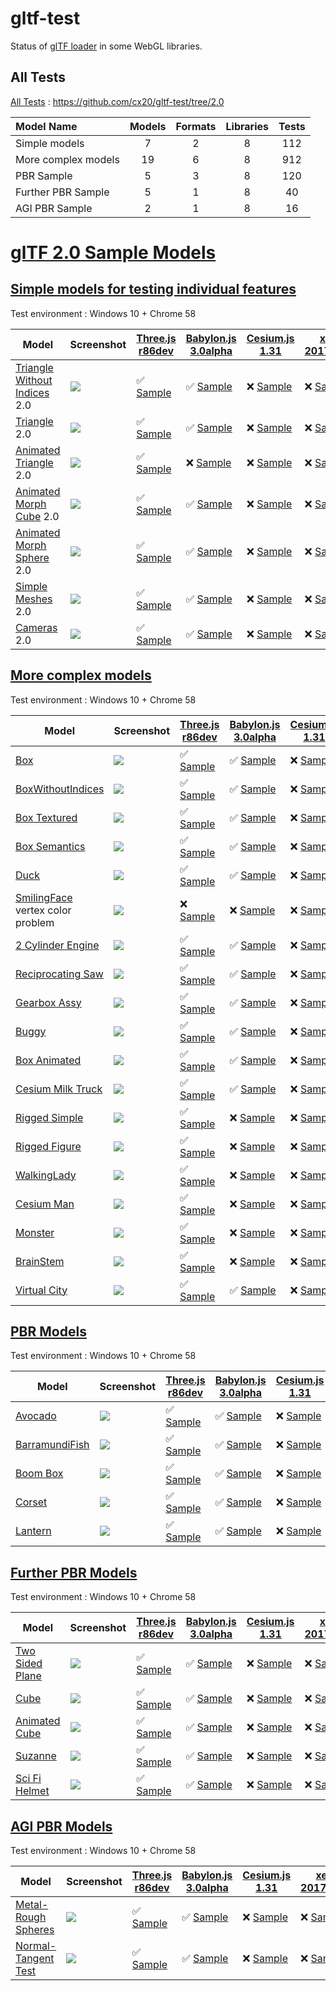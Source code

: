 # gltf-test

Status of [glTF loader](https://github.com/KhronosGroup/glTF#webgl-engines) in some WebGL libraries.

## All Tests

[All Tests]( https://cdn.rawgit.com/cx20/gltf-test/4a4400f2babf4e481de25a8bb2a09020d939db4a/index.html ) : https://github.com/cx20/gltf-test/tree/2.0

|Model Name           |Models  |Formats  |Libraries|Tests|
|:--------------------|:------:|:-------:|:-------:|:---:|
|Simple models        |   7    |   2     |    8    | 112 |
|More complex models  |  19    |   6     |    8    | 912 |
|PBR Sample           |   5    |   3     |    8    | 120 |
|Further PBR Sample   |   5    |   1     |    8    |  40 |
|AGI PBR Sample       |   2    |   1     |    8    |  16 |


# [glTF 2.0 Sample Models](https://github.com/KhronosGroup/glTF-Sample-Models/blob/master/2.0/README.md#gltf-20-sample-models)

## [Simple models for testing individual features](https://github.com/KhronosGroup/glTF-Sample-Models/blob/master/2.0/README.md#simple-models-for-testing-individual-features)

Test environment : Windows 10 + Chrome 58

|Model                                                                 |Screenshot                                                          |[Three.js r86dev](https://github.com/mrdoob/three.js/tree/dev/examples/js/loaders/GLTF2Loader.js)                                                                                                             |[Babylon.js 3.0alpha](https://github.com/BabylonJS/Babylon.js/tree/master/loaders/src/glTF)                                                                                                                           |[Cesium.js 1.31](https://github.com/AnalyticalGraphicsInc/cesium/)                                                                                                                                      |[xeogl 2017.04.24](https://github.com/xeolabs/xeogl/tree/master/src/models/gltf)                                                                                                             |[GLBoost r2dev](https://github.com/emadurandal/GLBoost/blob/master/src/js/middle_level/loader/GLTFLoader.js)                                                                                                  |[Grimoire.js 2017.05.21](https://github.com/GrimoireGL/grimoirejs-gltf)                                                                                                                                          |
|----------------------------------------------------------------------|--------------------------------------------------------------------|--------------------------------------------------------------------------------------------------------------------------------------------------------------------------------------------------------------|----------------------------------------------------------------------------------------------------------------------------------------------------------------------------------------------------------------------|--------------------------------------------------------------------------------------------------------------------------------------------------------------------------------------------------------|---------------------------------------------------------------------------------------------------------------------------------------------------------------------------------------------|--------------------------------------------------------------------------------------------------------------------------------------------------------------------------------------------------------------|-----------------------------------------------------------------------------------------------------------------------------------------------------------------------------------------------------------------|
|[Triangle Without Indices](tutorialModels/TriangleWithoutIndices) 2.0 |![](tutorialModels/TriangleWithoutIndices/screenshot/screenshot.png)|:white_check_mark: [Sample](https://cdn.rawgit.com/cx20/gltf-test/4a4400f2babf4e481de25a8bb2a09020d939db4a/examples/threejs/index.html?category=tutorialModels&model=TriangleWithoutIndices&scale=1&type=glTF)|:white_check_mark: [Sample](https://cdn.rawgit.com/cx20/gltf-test/4a4400f2babf4e481de25a8bb2a09020d939db4a/examples/babylonjs/index.html?category=tutorialModels&model=TriangleWithoutIndices&scale=1&type=glTF)      |:x: [Sample](https://cdn.rawgit.com/cx20/gltf-test/4a4400f2babf4e481de25a8bb2a09020d939db4a/examples/cesium/index.html?category=tutorialModels&model=TriangleWithoutIndices&scale=1&type=glTF)          |:x: [Sample](https://cdn.rawgit.com/cx20/gltf-test/4a4400f2babf4e481de25a8bb2a09020d939db4a/examples/xeogl/index.html?category=tutorialModels&model=TriangleWithoutIndices&scale=1&type=glTF)|:x: [Sample](https://cdn.rawgit.com/cx20/gltf-test/4a4400f2babf4e481de25a8bb2a09020d939db4a/examples/glboost/index.html?category=tutorialModels&model=TriangleWithoutIndices&scale=1&type=glTF)               |:white_check_mark: [Sample](https://cdn.rawgit.com/cx20/gltf-test/4a4400f2babf4e481de25a8bb2a09020d939db4a/examples/grimoiregl/index.html?category=tutorialModels&model=TriangleWithoutIndices&scale=1&type=glTF)|
|[Triangle](tutorialModels/Triangle) 2.0                               |![](tutorialModels/Triangle/screenshot/screenshot.png)              |:white_check_mark: [Sample](https://cdn.rawgit.com/cx20/gltf-test/4a4400f2babf4e481de25a8bb2a09020d939db4a/examples/threejs/index.html?category=tutorialModels&model=Triangle&scale=1&type=glTF)              |:white_check_mark: [Sample](https://cdn.rawgit.com/cx20/gltf-test/4a4400f2babf4e481de25a8bb2a09020d939db4a/examples/babylonjs/index.html?category=tutorialModels&model=Triangle&scale=1&type=glTF)                    |:x: [Sample](https://cdn.rawgit.com/cx20/gltf-test/4a4400f2babf4e481de25a8bb2a09020d939db4a/examples/cesium/index.html?category=tutorialModels&model=Triangle&scale=1&type=glTF)                        |:x: [Sample](https://cdn.rawgit.com/cx20/gltf-test/4a4400f2babf4e481de25a8bb2a09020d939db4a/examples/xeogl/index.html?category=tutorialModels&model=Triangle&scale=1&type=glTF)              |:x: [Sample](https://cdn.rawgit.com/cx20/gltf-test/4a4400f2babf4e481de25a8bb2a09020d939db4a/examples/glboost/index.html?category=tutorialModels&model=Triangle&scale=1&type=glTF)                             |:white_check_mark: [Sample](https://cdn.rawgit.com/cx20/gltf-test/4a4400f2babf4e481de25a8bb2a09020d939db4a/examples/grimoiregl/index.html?category=tutorialModels&model=Triangle&scale=1&type=glTF)              |
|[Animated Triangle](tutorialModels/AnimatedTriangle) 2.0              |![](tutorialModels/AnimatedTriangle/screenshot/screenshot.gif)      |:white_check_mark: [Sample](https://cdn.rawgit.com/cx20/gltf-test/4a4400f2babf4e481de25a8bb2a09020d939db4a/examples/threejs/index.html?category=tutorialModels&model=AnimatedTriangle&scale=1&type=glTF)      |:x: [Sample](https://cdn.rawgit.com/cx20/gltf-test/4a4400f2babf4e481de25a8bb2a09020d939db4a/examples/babylonjs/index.html?category=tutorialModels&model=AnimatedTriangle&scale=1&type=glTF)                           |:x: [Sample](https://cdn.rawgit.com/cx20/gltf-test/4a4400f2babf4e481de25a8bb2a09020d939db4a/examples/cesium/index.html?category=tutorialModels&model=AnimatedTriangle&scale=1&type=glTF)                |:x: [Sample](https://cdn.rawgit.com/cx20/gltf-test/4a4400f2babf4e481de25a8bb2a09020d939db4a/examples/xeogl/index.html?category=tutorialModels&model=AnimatedTriangle&scale=1&type=glTF)      |:x: [Sample](https://cdn.rawgit.com/cx20/gltf-test/4a4400f2babf4e481de25a8bb2a09020d939db4a/examples/glboost/index.html?category=tutorialModels&model=AnimatedTriangle&scale=1&type=glTF)                     |:x: [Sample](https://cdn.rawgit.com/cx20/gltf-test/4a4400f2babf4e481de25a8bb2a09020d939db4a/examples/grimoiregl/index.html?category=tutorialModels&model=AnimatedTriangle&scale=1&type=glTF)                     |
|[Animated Morph Cube](tutorialModels/AnimatedMorphCube) 2.0           |![](tutorialModels/AnimatedMorphCube/screenshot/screenshot.gif)     |:white_check_mark: [Sample](https://cdn.rawgit.com/cx20/gltf-test/4a4400f2babf4e481de25a8bb2a09020d939db4a/examples/threejs/index.html?category=tutorialModels&model=AnimatedMorphCube&scale=1&type=glTF)     |:white_check_mark: [Sample](https://cdn.rawgit.com/cx20/gltf-test/4a4400f2babf4e481de25a8bb2a09020d939db4a/examples/babylonjs/index.html?category=tutorialModels&model=AnimatedMorphCube&scale=1&type=glTF)           |:x: [Sample](https://cdn.rawgit.com/cx20/gltf-test/4a4400f2babf4e481de25a8bb2a09020d939db4a/examples/cesium/index.html?category=tutorialModels&model=AnimatedMorphCube&scale=1&type=glTF)               |:x: [Sample](https://cdn.rawgit.com/cx20/gltf-test/4a4400f2babf4e481de25a8bb2a09020d939db4a/examples/xeogl/index.html?category=tutorialModels&model=AnimatedMorphCube&scale=1&type=glTF)     |:x: [Sample](https://cdn.rawgit.com/cx20/gltf-test/4a4400f2babf4e481de25a8bb2a09020d939db4a/examples/glboost/index.html?category=tutorialModels&model=AnimatedMorphCube&scale=1&type=glTF)                    |:x: [Sample](https://cdn.rawgit.com/cx20/gltf-test/4a4400f2babf4e481de25a8bb2a09020d939db4a/examples/grimoiregl/index.html?category=tutorialModels&model=AnimatedMorphCube&scale=1&type=glTF)                    |
|[Animated Morph Sphere](tutorialModels/AnimatedMorphSphere) 2.0       |![](tutorialModels/AnimatedMorphSphere/screenshot/screenshot.gif)   |:white_check_mark: [Sample](https://cdn.rawgit.com/cx20/gltf-test/4a4400f2babf4e481de25a8bb2a09020d939db4a/examples/threejs/index.html?category=tutorialModels&model=AnimatedMorphSphere&scale=1&type=glTF)   |:white_check_mark: [Sample](https://cdn.rawgit.com/cx20/gltf-test/4a4400f2babf4e481de25a8bb2a09020d939db4a/examples/babylonjs/index.html?category=tutorialModels&model=AnimatedMorphSphere&scale=1&type=glTF)         |:x: [Sample](https://cdn.rawgit.com/cx20/gltf-test/4a4400f2babf4e481de25a8bb2a09020d939db4a/examples/cesium/index.html?category=tutorialModels&model=AnimatedMorphSphere&scale=1&type=glTF)             |:x: [Sample](https://cdn.rawgit.com/cx20/gltf-test/4a4400f2babf4e481de25a8bb2a09020d939db4a/examples/xeogl/index.html?category=tutorialModels&model=AnimatedMorphSphere&scale=1&type=glTF)   |:x: [Sample](https://cdn.rawgit.com/cx20/gltf-test/4a4400f2babf4e481de25a8bb2a09020d939db4a/examples/glboost/index.html?category=tutorialModels&model=AnimatedMorphSphere&scale=1&type=glTF)                  |:x: [Sample](https://cdn.rawgit.com/cx20/gltf-test/4a4400f2babf4e481de25a8bb2a09020d939db4a/examples/grimoiregl/index.html?category=tutorialModels&model=AnimatedMorphSphere&scale=1&type=glTF)                  |
|[Simple Meshes](tutorialModels/SimpleMeshes) 2.0                      |![](tutorialModels/SimpleMeshes/screenshot/screenshot.png)          |:white_check_mark: [Sample](https://cdn.rawgit.com/cx20/gltf-test/4a4400f2babf4e481de25a8bb2a09020d939db4a/examples/threejs/index.html?category=tutorialModels&model=SimpleMeshes&scale=1&type=glTF)          |:white_check_mark: [Sample](https://cdn.rawgit.com/cx20/gltf-test/4a4400f2babf4e481de25a8bb2a09020d939db4a/examples/babylonjs/index.html?category=tutorialModels&model=SimpleMeshes&scale=1&type=glTF)                |:x: [Sample](https://cdn.rawgit.com/cx20/gltf-test/4a4400f2babf4e481de25a8bb2a09020d939db4a/examples/cesium/index.html?category=tutorialModels&model=SimpleMeshes&scale=1&type=glTF)                    |:x: [Sample](https://cdn.rawgit.com/cx20/gltf-test/4a4400f2babf4e481de25a8bb2a09020d939db4a/examples/xeogl/index.html?category=tutorialModels&model=SimpleMeshes&scale=1&type=glTF)          |:x: [Sample](https://cdn.rawgit.com/cx20/gltf-test/4a4400f2babf4e481de25a8bb2a09020d939db4a/examples/glboost/index.html?category=tutorialModels&model=SimpleMeshes&scale=1&type=glTF)                         |:white_check_mark: [Sample](https://cdn.rawgit.com/cx20/gltf-test/4a4400f2babf4e481de25a8bb2a09020d939db4a/examples/grimoiregl/index.html?category=tutorialModels&model=SimpleMeshes&scale=1&type=glTF)          |
|[Cameras](tutorialModels/Cameras) 2.0                                 |![](tutorialModels/Cameras/screenshot/screenshot.png)               |:white_check_mark: [Sample](https://cdn.rawgit.com/cx20/gltf-test/4a4400f2babf4e481de25a8bb2a09020d939db4a/examples/threejs/index.html?category=tutorialModels&model=Cameras&scale=1&type=glTF)               |:white_check_mark: [Sample](https://cdn.rawgit.com/cx20/gltf-test/4a4400f2babf4e481de25a8bb2a09020d939db4a/examples/babylonjs/index.html?category=tutorialModels&model=Cameras&scale=1&type=glTF)                     |:x: [Sample](https://cdn.rawgit.com/cx20/gltf-test/4a4400f2babf4e481de25a8bb2a09020d939db4a/examples/cesium/index.html?category=tutorialModels&model=Cameras&scale=1&type=glTF)                         |:x: [Sample](https://cdn.rawgit.com/cx20/gltf-test/4a4400f2babf4e481de25a8bb2a09020d939db4a/examples/xeogl/index.html?category=tutorialModels&model=Cameras&scale=1&type=glTF)               |:x: [Sample](https://cdn.rawgit.com/cx20/gltf-test/4a4400f2babf4e481de25a8bb2a09020d939db4a/examples/glboost/index.html?category=tutorialModels&model=Cameras&scale=1&type=glTF)                              |:x: [Sample](https://cdn.rawgit.com/cx20/gltf-test/4a4400f2babf4e481de25a8bb2a09020d939db4a/examples/grimoiregl/index.html?category=tutorialModels&model=Cameras&scale=1&type=glTF)                              |

<!--
Since some glTF 2.0 specifications have not been finalized yet, they are excluded from the test.
- SimpleMaterial
- AdvancedMaterial
- SimpleOpacity
- SimpleTexture
- SimpleSkin

|Model                                                                 |Screenshot                                                          |[Three.js r86dev](https://github.com/mrdoob/three.js/tree/dev/examples/js/loaders/GLTF2Loader.js)                                                                                                             |[Babylon.js 3.0alpha](https://github.com/BabylonJS/Babylon.js/tree/master/loaders/src/glTF)                                                                                                                           |[Cesium.js 1.31](https://github.com/AnalyticalGraphicsInc/cesium/)                                                                                                                                      |[xeogl 2017.04.24](https://github.com/xeolabs/xeogl/tree/master/src/models/gltf)                                                                                                             |[GLBoost r2dev](https://github.com/emadurandal/GLBoost/blob/master/src/js/middle_level/loader/GLTFLoader.js)                                                                                                  |[Grimoire.js 2017.05.21](https://github.com/GrimoireGL/grimoirejs-gltf)                                                                                                                           |
|----------------------------------------------------------------------|--------------------------------------------------------------------|--------------------------------------------------------------------------------------------------------------------------------------------------------------------------------------------------------------|----------------------------------------------------------------------------------------------------------------------------------------------------------------------------------------------------------------------|--------------------------------------------------------------------------------------------------------------------------------------------------------------------------------------------------------|---------------------------------------------------------------------------------------------------------------------------------------------------------------------------------------------|--------------------------------------------------------------------------------------------------------------------------------------------------------------------------------------------------------------|--------------------------------------------------------------------------------------------------------------------------------------------------------------------------------------------------|
|[Triangle Without Indices](tutorialModels/TriangleWithoutIndices) 2.0 |![](tutorialModels/TriangleWithoutIndices/screenshot/screenshot.png)|:white_check_mark: [Sample](https://cdn.rawgit.com/cx20/gltf-test/4a4400f2babf4e481de25a8bb2a09020d939db4a/examples/threejs/index.html?category=tutorialModels&model=TriangleWithoutIndices&scale=1&type=glTF)|:white_check_mark: [Sample](https://cdn.rawgit.com/cx20/gltf-test/4a4400f2babf4e481de25a8bb2a09020d939db4a/examples/babylonjs/index.html?category=tutorialModels&model=TriangleWithoutIndices&scale=1&type=glTF)      |:x: [Sample](https://cdn.rawgit.com/cx20/gltf-test/4a4400f2babf4e481de25a8bb2a09020d939db4a/examples/cesium/index.html?category=tutorialModels&model=TriangleWithoutIndices&scale=1&type=glTF)          |:x: [Sample](https://cdn.rawgit.com/cx20/gltf-test/4a4400f2babf4e481de25a8bb2a09020d939db4a/examples/xeogl/index.html?category=tutorialModels&model=TriangleWithoutIndices&scale=1&type=glTF)|:x: [Sample](https://cdn.rawgit.com/cx20/gltf-test/4a4400f2babf4e481de25a8bb2a09020d939db4a/examples/glboost/index.html?category=tutorialModels&model=TriangleWithoutIndices&scale=1&type=glTF)               |:x: [Sample](https://cdn.rawgit.com/cx20/gltf-test/4a4400f2babf4e481de25a8bb2a09020d939db4a/examples/grimoiregl/index.html?category=tutorialModels&model=TriangleWithoutIndices&scale=1&type=glTF)|
|[Triangle](tutorialModels/Triangle) 2.0                               |![](tutorialModels/Triangle/screenshot/screenshot.png)              |:white_check_mark: [Sample](https://cdn.rawgit.com/cx20/gltf-test/4a4400f2babf4e481de25a8bb2a09020d939db4a/examples/threejs/index.html?category=tutorialModels&model=Triangle&scale=1&type=glTF)              |:white_check_mark: [Sample](https://cdn.rawgit.com/cx20/gltf-test/4a4400f2babf4e481de25a8bb2a09020d939db4a/examples/babylonjs/index.html?category=tutorialModels&model=Triangle&scale=1&type=glTF)                    |:x: [Sample](https://cdn.rawgit.com/cx20/gltf-test/4a4400f2babf4e481de25a8bb2a09020d939db4a/examples/cesium/index.html?category=tutorialModels&model=Triangle&scale=1&type=glTF)                        |:x: [Sample](https://cdn.rawgit.com/cx20/gltf-test/4a4400f2babf4e481de25a8bb2a09020d939db4a/examples/xeogl/index.html?category=tutorialModels&model=Triangle&scale=1&type=glTF)              |:x: [Sample](https://cdn.rawgit.com/cx20/gltf-test/4a4400f2babf4e481de25a8bb2a09020d939db4a/examples/glboost/index.html?category=tutorialModels&model=Triangle&scale=1&type=glTF)                             |:x: [Sample](https://cdn.rawgit.com/cx20/gltf-test/4a4400f2babf4e481de25a8bb2a09020d939db4a/examples/grimoiregl/index.html?category=tutorialModels&model=Triangle&scale=1&type=glTF)              |
|[Animated Triangle](tutorialModels/AnimatedTriangle) 2.0              |![](tutorialModels/AnimatedTriangle/screenshot/screenshot.gif)      |:white_check_mark: [Sample](https://cdn.rawgit.com/cx20/gltf-test/4a4400f2babf4e481de25a8bb2a09020d939db4a/examples/threejs/index.html?category=tutorialModels&model=AnimatedTriangle&scale=1&type=glTF)      |:x: [Sample](https://cdn.rawgit.com/cx20/gltf-test/4a4400f2babf4e481de25a8bb2a09020d939db4a/examples/babylonjs/index.html?category=tutorialModels&model=AnimatedTriangle&scale=1&type=glTF)                           |:x: [Sample](https://cdn.rawgit.com/cx20/gltf-test/4a4400f2babf4e481de25a8bb2a09020d939db4a/examples/cesium/index.html?category=tutorialModels&model=AnimatedTriangle&scale=1&type=glTF)                |:x: [Sample](https://cdn.rawgit.com/cx20/gltf-test/4a4400f2babf4e481de25a8bb2a09020d939db4a/examples/xeogl/index.html?category=tutorialModels&model=AnimatedTriangle&scale=1&type=glTF)      |:x: [Sample](https://cdn.rawgit.com/cx20/gltf-test/4a4400f2babf4e481de25a8bb2a09020d939db4a/examples/glboost/index.html?category=tutorialModels&model=AnimatedTriangle&scale=1&type=glTF)                     |:x: [Sample](https://cdn.rawgit.com/cx20/gltf-test/4a4400f2babf4e481de25a8bb2a09020d939db4a/examples/grimoiregl/index.html?category=tutorialModels&model=AnimatedTriangle&scale=1&type=glTF)      |
|[Animated Morph Cube](tutorialModels/AnimatedMorphCube) 2.0           |![](tutorialModels/AnimatedMorphCube/screenshot/screenshot.gif)     |:white_check_mark: [Sample](https://cdn.rawgit.com/cx20/gltf-test/4a4400f2babf4e481de25a8bb2a09020d939db4a/examples/threejs/index.html?category=tutorialModels&model=AnimatedMorphCube&scale=1&type=glTF)     |:white_check_mark: [Sample](https://cdn.rawgit.com/cx20/gltf-test/4a4400f2babf4e481de25a8bb2a09020d939db4a/examples/babylonjs/index.html?category=tutorialModels&model=AnimatedMorphCube&scale=1&type=glTF)           |:x: [Sample](https://cdn.rawgit.com/cx20/gltf-test/4a4400f2babf4e481de25a8bb2a09020d939db4a/examples/cesium/index.html?category=tutorialModels&model=AnimatedMorphCube&scale=1&type=glTF)               |:x: [Sample](https://cdn.rawgit.com/cx20/gltf-test/4a4400f2babf4e481de25a8bb2a09020d939db4a/examples/xeogl/index.html?category=tutorialModels&model=AnimatedMorphCube&scale=1&type=glTF)     |:x: [Sample](https://cdn.rawgit.com/cx20/gltf-test/4a4400f2babf4e481de25a8bb2a09020d939db4a/examples/glboost/index.html?category=tutorialModels&model=AnimatedMorphCube&scale=1&type=glTF)                    |:x: [Sample](https://cdn.rawgit.com/cx20/gltf-test/4a4400f2babf4e481de25a8bb2a09020d939db4a/examples/grimoiregl/index.html?category=tutorialModels&model=AnimatedMorphCube&scale=1&type=glTF)     |
|[Animated Morph Sphere](tutorialModels/AnimatedMorphSphere) 2.0       |![](tutorialModels/AnimatedMorphSphere/screenshot/screenshot.gif)   |:white_check_mark: [Sample](https://cdn.rawgit.com/cx20/gltf-test/4a4400f2babf4e481de25a8bb2a09020d939db4a/examples/threejs/index.html?category=tutorialModels&model=AnimatedMorphSphere&scale=1&type=glTF)   |:white_check_mark: [Sample](https://cdn.rawgit.com/cx20/gltf-test/4a4400f2babf4e481de25a8bb2a09020d939db4a/examples/babylonjs/index.html?category=tutorialModels&model=AnimatedMorphSphere&scale=1&type=glTF)         |:x: [Sample](https://cdn.rawgit.com/cx20/gltf-test/4a4400f2babf4e481de25a8bb2a09020d939db4a/examples/cesium/index.html?category=tutorialModels&model=AnimatedMorphSphere&scale=1&type=glTF)             |:x: [Sample](https://cdn.rawgit.com/cx20/gltf-test/4a4400f2babf4e481de25a8bb2a09020d939db4a/examples/xeogl/index.html?category=tutorialModels&model=AnimatedMorphSphere&scale=1&type=glTF)   |:x: [Sample](https://cdn.rawgit.com/cx20/gltf-test/4a4400f2babf4e481de25a8bb2a09020d939db4a/examples/glboost/index.html?category=tutorialModels&model=AnimatedMorphSphere&scale=1&type=glTF)                  |:x: [Sample](https://cdn.rawgit.com/cx20/gltf-test/4a4400f2babf4e481de25a8bb2a09020d939db4a/examples/grimoiregl/index.html?category=tutorialModels&model=AnimatedMorphSphere&scale=1&type=glTF)   |
|[Simple Material](tutorialModels/SimpleMaterial) 2.0                  |![](tutorialModels/SimpleMaterial/screenshot/screenshot.png)        |:x: [Sample](https://cdn.rawgit.com/cx20/gltf-test/4a4400f2babf4e481de25a8bb2a09020d939db4a/examples/threejs/index.html?category=tutorialModels&model=SimpleMaterial&scale=1&type=glTF)                       |:x: [Sample](https://cdn.rawgit.com/cx20/gltf-test/4a4400f2babf4e481de25a8bb2a09020d939db4a/examples/babylonjs/index.html?category=tutorialModels&model=SimpleMaterial&scale=1&type=glTF)                             |:x: [Sample](https://cdn.rawgit.com/cx20/gltf-test/4a4400f2babf4e481de25a8bb2a09020d939db4a/examples/cesium/index.html?category=tutorialModels&model=SimpleMaterial&scale=1&type=glTF)                  |:x: [Sample](https://cdn.rawgit.com/cx20/gltf-test/4a4400f2babf4e481de25a8bb2a09020d939db4a/examples/xeogl/index.html?category=tutorialModels&model=SimpleMaterial&scale=1&type=glTF)        |:x: [Sample](https://cdn.rawgit.com/cx20/gltf-test/4a4400f2babf4e481de25a8bb2a09020d939db4a/examples/glboost/index.html?category=tutorialModels&model=SimpleMaterial&scale=1&type=glTF)                       |:x: [Sample](https://cdn.rawgit.com/cx20/gltf-test/4a4400f2babf4e481de25a8bb2a09020d939db4a/examples/grimoiregl/index.html?category=tutorialModels&model=SimpleMaterial&scale=1&type=glTF)        |
|[Simple Meshes](tutorialModels/SimpleMeshes) 2.0                      |![](tutorialModels/SimpleMeshes/screenshot/screenshot.png)          |:white_check_mark: [Sample](https://cdn.rawgit.com/cx20/gltf-test/4a4400f2babf4e481de25a8bb2a09020d939db4a/examples/threejs/index.html?category=tutorialModels&model=SimpleMeshes&scale=1&type=glTF)          |:white_check_mark: [Sample](https://cdn.rawgit.com/cx20/gltf-test/4a4400f2babf4e481de25a8bb2a09020d939db4a/examples/babylonjs/index.html?category=tutorialModels&model=SimpleMeshes&scale=1&type=glTF)                |:x: [Sample](https://cdn.rawgit.com/cx20/gltf-test/4a4400f2babf4e481de25a8bb2a09020d939db4a/examples/cesium/index.html?category=tutorialModels&model=SimpleMeshes&scale=1&type=glTF)                    |:x: [Sample](https://cdn.rawgit.com/cx20/gltf-test/4a4400f2babf4e481de25a8bb2a09020d939db4a/examples/xeogl/index.html?category=tutorialModels&model=SimpleMeshes&scale=1&type=glTF)          |:x: [Sample](https://cdn.rawgit.com/cx20/gltf-test/4a4400f2babf4e481de25a8bb2a09020d939db4a/examples/glboost/index.html?category=tutorialModels&model=SimpleMeshes&scale=1&type=glTF)                         |:x: [Sample](https://cdn.rawgit.com/cx20/gltf-test/4a4400f2babf4e481de25a8bb2a09020d939db4a/examples/grimoiregl/index.html?category=tutorialModels&model=SimpleMeshes&scale=1&type=glTF)          |
|[Advanced Material](tutorialModels/AdvancedMaterial) 1.1              |![](tutorialModels/AdvancedMaterial/screenshot/screenshot.png)      |:white_check_mark: [Sample](https://cdn.rawgit.com/cx20/gltf-test/4a4400f2babf4e481de25a8bb2a09020d939db4a/examples/threejs/index.html?category=tutorialModels&model=AdvancedMaterial&scale=1&type=glTF)      |:white_check_mark: [Sample](https://cdn.rawgit.com/cx20/gltf-test/4a4400f2babf4e481de25a8bb2a09020d939db4a/examples/babylonjs/index.html?category=tutorialModels&model=AdvancedMaterial&scale=1&type=glTF)            |:x: [Sample](https://cdn.rawgit.com/cx20/gltf-test/4a4400f2babf4e481de25a8bb2a09020d939db4a/examples/cesium/index.html?category=tutorialModels&model=AdvancedMaterial&scale=1&type=glTF)                |:x: [Sample](https://cdn.rawgit.com/cx20/gltf-test/4a4400f2babf4e481de25a8bb2a09020d939db4a/examples/xeogl/index.html?category=tutorialModels&model=AdvancedMaterial&scale=1&type=glTF)      |:white_check_mark: [Sample](https://cdn.rawgit.com/cx20/gltf-test/4a4400f2babf4e481de25a8bb2a09020d939db4a/examples/glboost/index.html?category=tutorialModels&model=AdvancedMaterial&scale=1&type=glTF)      |:x: [Sample](https://cdn.rawgit.com/cx20/gltf-test/4a4400f2babf4e481de25a8bb2a09020d939db4a/examples/grimoiregl/index.html?category=tutorialModels&model=AdvancedMaterial&scale=1&type=glTF)      |
|[Simple Opacity](tutorialModels/SimpleOpacity) 1.1                    |![](tutorialModels/SimpleOpacity/screenshot/screenshot.png)         |:white_check_mark: [Sample](https://cdn.rawgit.com/cx20/gltf-test/4a4400f2babf4e481de25a8bb2a09020d939db4a/examples/threejs/index.html?category=tutorialModels&model=SimpleOpacity&scale=1&type=glTF)         |:white_check_mark: [Sample](https://cdn.rawgit.com/cx20/gltf-test/4a4400f2babf4e481de25a8bb2a09020d939db4a/examples/babylonjs/index.html?category=tutorialModels&model=SimpleOpacity&scale=1&type=glTF)               |:x: [Sample](https://cdn.rawgit.com/cx20/gltf-test/4a4400f2babf4e481de25a8bb2a09020d939db4a/examples/cesium/index.html?category=tutorialModels&model=SimpleOpacity&scale=1&type=glTF)                   |:x: [Sample](https://cdn.rawgit.com/cx20/gltf-test/4a4400f2babf4e481de25a8bb2a09020d939db4a/examples/xeogl/index.html?category=tutorialModels&model=SimpleOpacity&scale=1&type=glTF)         |:white_check_mark: [Sample](https://cdn.rawgit.com/cx20/gltf-test/4a4400f2babf4e481de25a8bb2a09020d939db4a/examples/glboost/index.html?category=tutorialModels&model=SimpleOpacity&scale=1&type=glTF)         |:x: [Sample](https://cdn.rawgit.com/cx20/gltf-test/4a4400f2babf4e481de25a8bb2a09020d939db4a/examples/grimoiregl/index.html?category=tutorialModels&model=SimpleOpacity&scale=1&type=glTF)         |
|[Simple Texture](tutorialModels/SimpleTexture) 2.0.0                  |![](tutorialModels/SimpleTexture/screenshot/screenshot.png)         |:x: [Sample](https://cdn.rawgit.com/cx20/gltf-test/4a4400f2babf4e481de25a8bb2a09020d939db4a/examples/threejs/index.html?category=tutorialModels&model=SimpleTexture&scale=1&type=glTF)                        |:x: [Sample](https://cdn.rawgit.com/cx20/gltf-test/4a4400f2babf4e481de25a8bb2a09020d939db4a/examples/babylonjs/index.html?category=tutorialModels&model=SimpleTexture&scale=1&type=glTF)                              |:x: [Sample](https://cdn.rawgit.com/cx20/gltf-test/4a4400f2babf4e481de25a8bb2a09020d939db4a/examples/cesium/index.html?category=tutorialModels&model=SimpleTexture&scale=1&type=glTF)                   |:x: [Sample](https://cdn.rawgit.com/cx20/gltf-test/4a4400f2babf4e481de25a8bb2a09020d939db4a/examples/xeogl/index.html?category=tutorialModels&model=SimpleTexture&scale=1&type=glTF)         |:x: [Sample](https://cdn.rawgit.com/cx20/gltf-test/4a4400f2babf4e481de25a8bb2a09020d939db4a/examples/glboost/index.html?category=tutorialModels&model=SimpleTexture&scale=1&type=glTF)                        |:x: [Sample](https://cdn.rawgit.com/cx20/gltf-test/4a4400f2babf4e481de25a8bb2a09020d939db4a/examples/grimoiregl/index.html?category=tutorialModels&model=SimpleTexture&scale=1&type=glTF)         |
|[Cameras](tutorialModels/Cameras) 2.0                                 |![](tutorialModels/Cameras/screenshot/screenshot.png)               |:white_check_mark: [Sample](https://cdn.rawgit.com/cx20/gltf-test/4a4400f2babf4e481de25a8bb2a09020d939db4a/examples/threejs/index.html?category=tutorialModels&model=Cameras&scale=1&type=glTF)               |:white_check_mark: [Sample](https://cdn.rawgit.com/cx20/gltf-test/4a4400f2babf4e481de25a8bb2a09020d939db4a/examples/babylonjs/index.html?category=tutorialModels&model=Cameras&scale=1&type=glTF)                     |:x: [Sample](https://cdn.rawgit.com/cx20/gltf-test/4a4400f2babf4e481de25a8bb2a09020d939db4a/examples/cesium/index.html?category=tutorialModels&model=Cameras&scale=1&type=glTF)                         |:x: [Sample](https://cdn.rawgit.com/cx20/gltf-test/4a4400f2babf4e481de25a8bb2a09020d939db4a/examples/xeogl/index.html?category=tutorialModels&model=Cameras&scale=1&type=glTF)               |:x: [Sample](https://cdn.rawgit.com/cx20/gltf-test/4a4400f2babf4e481de25a8bb2a09020d939db4a/examples/glboost/index.html?category=tutorialModels&model=Cameras&scale=1&type=glTF)                              |:x: [Sample](https://cdn.rawgit.com/cx20/gltf-test/4a4400f2babf4e481de25a8bb2a09020d939db4a/examples/grimoiregl/index.html?category=tutorialModels&model=Cameras&scale=1&type=glTF)               |
|[Simple Skin](tutorialModels/SimpleSkin) 1.1                          |![](tutorialModels/SimpleSkin/screenshot/screenshot.gif)            |:white_check_mark: [Sample](https://cdn.rawgit.com/cx20/gltf-test/4a4400f2babf4e481de25a8bb2a09020d939db4a/examples/threejs/index.html?category=tutorialModels&model=SimpleSkin&scale=1&type=glTF)            |:white_check_mark: [Sample](https://cdn.rawgit.com/cx20/gltf-test/4a4400f2babf4e481de25a8bb2a09020d939db4a/examples/babylonjs/index.html?category=tutorialModels&model=SimpleSkin&scale=1&type=glTF)                  |:x: [Sample](https://cdn.rawgit.com/cx20/gltf-test/4a4400f2babf4e481de25a8bb2a09020d939db4a/examples/cesium/index.html?category=tutorialModels&model=SimpleSkin&scale=1&type=glTF)                      |:x: [Sample](https://cdn.rawgit.com/cx20/gltf-test/4a4400f2babf4e481de25a8bb2a09020d939db4a/examples/xeogl/index.html?category=tutorialModels&model=SimpleSkin&scale=1&type=glTF)            |:white_check_mark: [Sample](https://cdn.rawgit.com/cx20/gltf-test/4a4400f2babf4e481de25a8bb2a09020d939db4a/examples/glboost/index.html?category=tutorialModels&model=SimpleSkin&scale=1&type=glTF)            |:x: [Sample](https://cdn.rawgit.com/cx20/gltf-test/4a4400f2babf4e481de25a8bb2a09020d939db4a/examples/grimoiregl/index.html?category=tutorialModels&model=SimpleSkin&scale=1&type=glTF)            |
-->


## [More complex models](https://github.com/KhronosGroup/glTF-Sample-Models/blob/master/2.0/README.md#more-complex-models)

Test environment : Windows 10 + Chrome 58

|Model                                               |Screenshot                                                    |[Three.js r86dev](https://github.com/mrdoob/three.js/tree/dev/examples/js/loaders/GLTF2Loader.js)                                                                           |[Babylon.js 3.0alpha](https://github.com/BabylonJS/Babylon.js/tree/master/loaders/src/glTF)                                                                                                     |[Cesium.js 1.31](https://github.com/AnalyticalGraphicsInc/cesium/)                                                                                             |[xeogl 2017.04.24](https://github.com/xeolabs/xeogl/tree/master/src/models/gltf)                                                                                             |[GLBoost r2dev](https://github.com/emadurandal/GLBoost/blob/master/src/js/middle_level/loader/GLTFLoader.js)                                                                     |[Grimoire.js 2017.05.21](https://github.com/GrimoireGL/grimoirejs-gltf)                                                                                                             |
|----------------------------------------------------|--------------------------------------------------------------|----------------------------------------------------------------------------------------------------------------------------------------------------------------------------|------------------------------------------------------------------------------------------------------------------------------------------------------------------------------------------------|---------------------------------------------------------------------------------------------------------------------------------------------------------------|-----------------------------------------------------------------------------------------------------------------------------------------------------------------------------|---------------------------------------------------------------------------------------------------------------------------------------------------------------------------------|------------------------------------------------------------------------------------------------------------------------------------------------------------------------------------|
|[Box](sampleModels/Box)                             |![](sampleModels/Box/screenshot/screenshot.png)               |:white_check_mark: [Sample](https://cdn.rawgit.com/cx20/gltf-test/4a4400f2babf4e481de25a8bb2a09020d939db4a/examples/threejs/index.html?model=Box&scale=1)                   |:white_check_mark: [Sample](https://cdn.rawgit.com/cx20/gltf-test/4a4400f2babf4e481de25a8bb2a09020d939db4a/examples/babylonjs/index.html?model=Box&scale=1)                                     |:x: [Sample](https://cdn.rawgit.com/cx20/gltf-test/4a4400f2babf4e481de25a8bb2a09020d939db4a/examples/cesium/index.html?model=Box)               |:x: [Sample](https://cdn.rawgit.com/cx20/gltf-test/4a4400f2babf4e481de25a8bb2a09020d939db4a/examples/xeogl/index.html?model=Box&scale=1)                                                    |:x: [Sample](https://cdn.rawgit.com/cx20/gltf-test/4a4400f2babf4e481de25a8bb2a09020d939db4a/examples/glboost/index.html?model=Box&scale=1)                                       |:white_check_mark: [Sample](https://cdn.rawgit.com/cx20/gltf-test/4a4400f2babf4e481de25a8bb2a09020d939db4a/examples/grimoiregl/index.html?model=Box&scale=1)                        |
|[BoxWithoutIndices](sampleModels/BoxWithoutIndices) |![](sampleModels/BoxWithoutIndices/screenshot/screenshot.png) |:white_check_mark: [Sample](https://cdn.rawgit.com/cx20/gltf-test/4a4400f2babf4e481de25a8bb2a09020d939db4a/examples/threejs/index.html?model=BoxWithoutIndices&scale=1)     |:white_check_mark: [Sample](https://cdn.rawgit.com/cx20/gltf-test/4a4400f2babf4e481de25a8bb2a09020d939db4a/examples/babylonjs/index.html?model=BoxWithoutIndices&scale=1)                       |:x: [Sample](https://cdn.rawgit.com/cx20/gltf-test/4a4400f2babf4e481de25a8bb2a09020d939db4a/examples/cesium/index.html?model=BoxWithoutIndices) |:x: [Sample](https://cdn.rawgit.com/cx20/gltf-test/4a4400f2babf4e481de25a8bb2a09020d939db4a/examples/xeogl/index.html?model=BoxWithoutIndices&scale=1)                                      |:x: [Sample](https://cdn.rawgit.com/cx20/gltf-test/4a4400f2babf4e481de25a8bb2a09020d939db4a/examples/glboost/index.html?model=BoxWithoutIndices&scale=1)                         |:white_check_mark: [Sample](https://cdn.rawgit.com/cx20/gltf-test/4a4400f2babf4e481de25a8bb2a09020d939db4a/examples/grimoiregl/index.html?model=BoxWithoutIndices&scale=1)          |
|[Box Textured](sampleModels/BoxTextured)            |![](sampleModels/BoxTextured/screenshot/screenshot.png)       |:white_check_mark: [Sample](https://cdn.rawgit.com/cx20/gltf-test/4a4400f2babf4e481de25a8bb2a09020d939db4a/examples/threejs/index.html?model=BoxTextured&scale=1)           |:white_check_mark: [Sample](https://cdn.rawgit.com/cx20/gltf-test/4a4400f2babf4e481de25a8bb2a09020d939db4a/examples/babylonjs/index.html?model=BoxTextured&scale=1)                             |:x: [Sample](https://cdn.rawgit.com/cx20/gltf-test/4a4400f2babf4e481de25a8bb2a09020d939db4a/examples/cesium/index.html?model=BoxTextured)       |:x: [Sample](https://cdn.rawgit.com/cx20/gltf-test/4a4400f2babf4e481de25a8bb2a09020d939db4a/examples/xeogl/index.html?model=BoxTextured&scale=1)                                            |:x: [Sample](https://cdn.rawgit.com/cx20/gltf-test/4a4400f2babf4e481de25a8bb2a09020d939db4a/examples/glboost/index.html?model=BoxTextured&scale=1)                               |:white_check_mark: [Sample](https://cdn.rawgit.com/cx20/gltf-test/4a4400f2babf4e481de25a8bb2a09020d939db4a/examples/grimoiregl/index.html?model=BoxTextured&scale=1)                |
|[Box Semantics](sampleModels/BoxSemantics)          |![](sampleModels/BoxSemantics/screenshot/screenshot.png)      |:white_check_mark: [Sample](https://cdn.rawgit.com/cx20/gltf-test/4a4400f2babf4e481de25a8bb2a09020d939db4a/examples/threejs/index.html?model=BoxSemantics&scale=1)          |:white_check_mark: [Sample](https://cdn.rawgit.com/cx20/gltf-test/4a4400f2babf4e481de25a8bb2a09020d939db4a/examples/babylonjs/index.html?model=BoxSemantics&scale=1)                            |:x: [Sample](https://cdn.rawgit.com/cx20/gltf-test/4a4400f2babf4e481de25a8bb2a09020d939db4a/examples/cesium/index.html?model=BoxSemantics)      |:x: [Sample](https://cdn.rawgit.com/cx20/gltf-test/4a4400f2babf4e481de25a8bb2a09020d939db4a/examples/xeogl/index.html?model=BoxSemantics&scale=1)                                           |:x: [Sample](https://cdn.rawgit.com/cx20/gltf-test/4a4400f2babf4e481de25a8bb2a09020d939db4a/examples/glboost/index.html?model=BoxSemantics&scale=1)                              |:white_check_mark: [Sample](https://cdn.rawgit.com/cx20/gltf-test/4a4400f2babf4e481de25a8bb2a09020d939db4a/examples/grimoiregl/index.html?model=BoxSemantics&scale=1)               |
|[Duck](sampleModels/Duck)                           |![](sampleModels/Duck/screenshot/screenshot.png)              |:white_check_mark: [Sample](https://cdn.rawgit.com/cx20/gltf-test/4a4400f2babf4e481de25a8bb2a09020d939db4a/examples/threejs/index.html?model=Duck&scale=1)                  |:white_check_mark: [Sample](https://cdn.rawgit.com/cx20/gltf-test/4a4400f2babf4e481de25a8bb2a09020d939db4a/examples/babylonjs/index.html?model=Duck&scale=1)                                    |:x: [Sample](https://cdn.rawgit.com/cx20/gltf-test/4a4400f2babf4e481de25a8bb2a09020d939db4a/examples/cesium/index.html?model=Duck)              |:x: [Sample](https://cdn.rawgit.com/cx20/gltf-test/4a4400f2babf4e481de25a8bb2a09020d939db4a/examples/xeogl/index.html?model=Duck&scale=1)                                                   |:x: [Sample](https://cdn.rawgit.com/cx20/gltf-test/4a4400f2babf4e481de25a8bb2a09020d939db4a/examples/glboost/index.html?model=Duck&scale=1)                                      |:white_check_mark: [Sample](https://cdn.rawgit.com/cx20/gltf-test/4a4400f2babf4e481de25a8bb2a09020d939db4a/examples/grimoiregl/index.html?model=Duck&scale=1)                       |
|[SmilingFace](sampleModels/SmilingFace) vertex color problem|![](sampleModels/SmilingFace/screenshot/screenshot.png)|:x: [Sample](https://cdn.rawgit.com/cx20/gltf-test/4a4400f2babf4e481de25a8bb2a09020d939db4a/examples/threejs/index.html?model=SmilingFace&scale=1.0)                        |:x: [Sample](https://cdn.rawgit.com/cx20/gltf-test/4a4400f2babf4e481de25a8bb2a09020d939db4a/examples/babylonjs/index.html?model=SmilingFace&scale=1.0)                                          |:x: [Sample](https://cdn.rawgit.com/cx20/gltf-test/4a4400f2babf4e481de25a8bb2a09020d939db4a/examples/cesium/index.html?model=SmilingFace)       |:x: [Sample](https://cdn.rawgit.com/cx20/gltf-test/4a4400f2babf4e481de25a8bb2a09020d939db4a/examples/xeogl/index.html?model=SmilingFace&scale=1.0)                                          |:x: [Sample](https://cdn.rawgit.com/cx20/gltf-test/4a4400f2babf4e481de25a8bb2a09020d939db4a/examples/glboost/index.html?model=SmilingFace&scale=1.0)                             |:white_check_mark: [Sample](https://cdn.rawgit.com/cx20/gltf-test/4a4400f2babf4e481de25a8bb2a09020d939db4a/examples/grimoiregl/index.html?model=SmilingFace&scale=1.0)              |
|[2 Cylinder Engine](sampleModels/2CylinderEngine)   |![](sampleModels/2CylinderEngine/screenshot/screenshot.png)   |:white_check_mark: [Sample](https://cdn.rawgit.com/cx20/gltf-test/4a4400f2babf4e481de25a8bb2a09020d939db4a/examples/threejs/index.html?model=2CylinderEngine&scale=0.005)   |:white_check_mark: [Sample](https://cdn.rawgit.com/cx20/gltf-test/4a4400f2babf4e481de25a8bb2a09020d939db4a/examples/babylonjs/index.html?model=2CylinderEngine&scale=0.005)                     |:x: [Sample](https://cdn.rawgit.com/cx20/gltf-test/4a4400f2babf4e481de25a8bb2a09020d939db4a/examples/cesium/index.html?model=2CylinderEngine)   |:x: [Sample](https://cdn.rawgit.com/cx20/gltf-test/4a4400f2babf4e481de25a8bb2a09020d939db4a/examples/xeogl/index.html?model=2CylinderEngine&scale=0.005)                                    |:x: [Sample](https://cdn.rawgit.com/cx20/gltf-test/4a4400f2babf4e481de25a8bb2a09020d939db4a/examples/glboost/index.html?model=2CylinderEngine&scale=0.005)                       |:white_check_mark: [Sample](https://cdn.rawgit.com/cx20/gltf-test/4a4400f2babf4e481de25a8bb2a09020d939db4a/examples/grimoiregl/index.html?model=2CylinderEngine&scale=0.005)        |
|[Reciprocating Saw](sampleModels/ReciprocatingSaw)  |![](sampleModels/ReciprocatingSaw/screenshot/screenshot.png)  |:white_check_mark: [Sample](https://cdn.rawgit.com/cx20/gltf-test/4a4400f2babf4e481de25a8bb2a09020d939db4a/examples/threejs/index.html?model=ReciprocatingSaw&scale=0.01)   |:white_check_mark: [Sample](https://cdn.rawgit.com/cx20/gltf-test/4a4400f2babf4e481de25a8bb2a09020d939db4a/examples/babylonjs/index.html?model=ReciprocatingSaw&scale=0.01)                     |:x: [Sample](https://cdn.rawgit.com/cx20/gltf-test/4a4400f2babf4e481de25a8bb2a09020d939db4a/examples/cesium/index.html?model=ReciprocatingSaw)  |:x: [Sample](https://cdn.rawgit.com/cx20/gltf-test/4a4400f2babf4e481de25a8bb2a09020d939db4a/examples/xeogl/index.html?model=ReciprocatingSaw&scale=0.01)                                    |:x: [Sample](https://cdn.rawgit.com/cx20/gltf-test/4a4400f2babf4e481de25a8bb2a09020d939db4a/examples/glboost/index.html?model=ReciprocatingSaw&scale=0.01)                       |:white_check_mark: [Sample](https://cdn.rawgit.com/cx20/gltf-test/4a4400f2babf4e481de25a8bb2a09020d939db4a/examples/grimoiregl/index.html?model=ReciprocatingSaw&scale=0.01)        |
|[Gearbox Assy](sampleModels/GearboxAssy)            |![](sampleModels/GearboxAssy/screenshot/screenshot.png)       |:white_check_mark: [Sample](https://cdn.rawgit.com/cx20/gltf-test/4a4400f2babf4e481de25a8bb2a09020d939db4a/examples/threejs/index.html?model=GearboxAssy&scale=1)           |:white_check_mark: [Sample](https://cdn.rawgit.com/cx20/gltf-test/4a4400f2babf4e481de25a8bb2a09020d939db4a/examples/babylonjs/index.html?model=GearboxAssy&scale=1)                             |:x: [Sample](https://cdn.rawgit.com/cx20/gltf-test/4a4400f2babf4e481de25a8bb2a09020d939db4a/examples/cesium/index.html?model=GearboxAssy)       |:x: [Sample](https://cdn.rawgit.com/cx20/gltf-test/4a4400f2babf4e481de25a8bb2a09020d939db4a/examples/xeogl/index.html?model=GearboxAssy&scale=1)                                            |:x: [Sample](https://cdn.rawgit.com/cx20/gltf-test/4a4400f2babf4e481de25a8bb2a09020d939db4a/examples/glboost/index.html?model=GearboxAssy&scale=1)                               |:white_check_mark: [Sample](https://cdn.rawgit.com/cx20/gltf-test/4a4400f2babf4e481de25a8bb2a09020d939db4a/examples/grimoiregl/index.html?model=GearboxAssy&scale=1)                |
|[Buggy](sampleModels/Buggy)                         |![](sampleModels/Buggy/screenshot/screenshot.png)             |:white_check_mark: [Sample](https://cdn.rawgit.com/cx20/gltf-test/4a4400f2babf4e481de25a8bb2a09020d939db4a/examples/threejs/index.html?model=Buggy&scale=0.02)              |:white_check_mark: [Sample](https://cdn.rawgit.com/cx20/gltf-test/4a4400f2babf4e481de25a8bb2a09020d939db4a/examples/babylonjs/index.html?model=Buggy&scale=0.02)                                |:x: [Sample](https://cdn.rawgit.com/cx20/gltf-test/4a4400f2babf4e481de25a8bb2a09020d939db4a/examples/cesium/index.html?model=Buggy)             |:x: [Sample](https://cdn.rawgit.com/cx20/gltf-test/4a4400f2babf4e481de25a8bb2a09020d939db4a/examples/xeogl/index.html?model=Buggy&scale=0.02)                                               |:x: [Sample](https://cdn.rawgit.com/cx20/gltf-test/4a4400f2babf4e481de25a8bb2a09020d939db4a/examples/glboost/index.html?model=Buggy&scale=0.02)                                  |:x: [Sample](https://cdn.rawgit.com/cx20/gltf-test/4a4400f2babf4e481de25a8bb2a09020d939db4a/examples/grimoiregl/index.html?model=Buggy&scale=0.02)                                  |
|[Box Animated](sampleModels/BoxAnimated)            |![](sampleModels/BoxAnimated/screenshot/screenshot.gif)       |:white_check_mark: [Sample](https://cdn.rawgit.com/cx20/gltf-test/4a4400f2babf4e481de25a8bb2a09020d939db4a/examples/threejs/index.html?model=BoxAnimated&scale=0.5)         |:white_check_mark: [Sample](https://cdn.rawgit.com/cx20/gltf-test/4a4400f2babf4e481de25a8bb2a09020d939db4a/examples/babylonjs/index.html?model=BoxAnimated&scale=0.5)                           |:x: [Sample](https://cdn.rawgit.com/cx20/gltf-test/4a4400f2babf4e481de25a8bb2a09020d939db4a/examples/cesium/index.html?model=BoxAnimated)                      |:x: [Sample](https://cdn.rawgit.com/cx20/gltf-test/4a4400f2babf4e481de25a8bb2a09020d939db4a/examples/xeogl/index.html?model=BoxAnimated&scale=0.5)                           |:x: [Sample](https://cdn.rawgit.com/cx20/gltf-test/4a4400f2babf4e481de25a8bb2a09020d939db4a/examples/glboost/index.html?model=BoxAnimated&scale=0.5)                             |:x: [Sample](https://cdn.rawgit.com/cx20/gltf-test/4a4400f2babf4e481de25a8bb2a09020d939db4a/examples/grimoiregl/index.html?model=BoxAnimated&scale=0.5)                             |
|[Cesium Milk Truck](sampleModels/CesiumMilkTruck)   |![](sampleModels/CesiumMilkTruck/screenshot/screenshot.gif)   |:white_check_mark: [Sample](https://cdn.rawgit.com/cx20/gltf-test/4a4400f2babf4e481de25a8bb2a09020d939db4a/examples/threejs/index.html?model=CesiumMilkTruck&scale=0.5)     |:white_check_mark: [Sample](https://cdn.rawgit.com/cx20/gltf-test/4a4400f2babf4e481de25a8bb2a09020d939db4a/examples/babylonjs/index.html?model=CesiumMilkTruck&scale=0.5)                       |:x: [Sample](https://cdn.rawgit.com/cx20/gltf-test/4a4400f2babf4e481de25a8bb2a09020d939db4a/examples/cesium/index.html?model=CesiumMilkTruck)                  |:x: [Sample](https://cdn.rawgit.com/cx20/gltf-test/4a4400f2babf4e481de25a8bb2a09020d939db4a/examples/xeogl/index.html?model=CesiumMilkTruck&scale=0.5)                       |:x: [Sample](https://cdn.rawgit.com/cx20/gltf-test/4a4400f2babf4e481de25a8bb2a09020d939db4a/examples/glboost/index.html?model=CesiumMilkTruck&scale=0.5)                         |:x: [Sample](https://cdn.rawgit.com/cx20/gltf-test/4a4400f2babf4e481de25a8bb2a09020d939db4a/examples/grimoiregl/index.html?model=CesiumMilkTruck&scale=0.5)                         |
|[Rigged Simple](sampleModels/RiggedSimple)          |![](sampleModels/RiggedSimple/screenshot/screenshot.gif)      |:white_check_mark: [Sample](https://cdn.rawgit.com/cx20/gltf-test/4a4400f2babf4e481de25a8bb2a09020d939db4a/examples/threejs/index.html?model=RiggedSimple&scale=0.2)        |:x: [Sample](https://cdn.rawgit.com/cx20/gltf-test/4a4400f2babf4e481de25a8bb2a09020d939db4a/examples/babylonjs/index.html?model=RiggedSimple&scale=0.2)                                         |:x: [Sample](https://cdn.rawgit.com/cx20/gltf-test/4a4400f2babf4e481de25a8bb2a09020d939db4a/examples/cesium/index.html?model=RiggedSimple)                     |:x: [Sample](https://cdn.rawgit.com/cx20/gltf-test/4a4400f2babf4e481de25a8bb2a09020d939db4a/examples/xeogl/index.html?model=RiggedSimple&scale=0.2)                          |:x: [Sample](https://cdn.rawgit.com/cx20/gltf-test/4a4400f2babf4e481de25a8bb2a09020d939db4a/examples/glboost/index.html?model=RiggedSimple&scale=0.2)                            |:x: [Sample](https://cdn.rawgit.com/cx20/gltf-test/4a4400f2babf4e481de25a8bb2a09020d939db4a/examples/grimoiregl/index.html?model=RiggedSimple&scale=0.2)                            |
|[Rigged Figure](sampleModels/RiggedFigure)          |![](sampleModels/RiggedFigure/screenshot/screenshot.gif)      |:white_check_mark: [Sample](https://cdn.rawgit.com/cx20/gltf-test/4a4400f2babf4e481de25a8bb2a09020d939db4a/examples/threejs/index.html?model=RiggedFigure&scale=1)          |:x: [Sample](https://cdn.rawgit.com/cx20/gltf-test/4a4400f2babf4e481de25a8bb2a09020d939db4a/examples/babylonjs/index.html?model=RiggedFigure&scale=1)                                           |:x: [Sample](https://cdn.rawgit.com/cx20/gltf-test/4a4400f2babf4e481de25a8bb2a09020d939db4a/examples/cesium/index.html?model=RiggedFigure)                     |:x: [Sample](https://cdn.rawgit.com/cx20/gltf-test/4a4400f2babf4e481de25a8bb2a09020d939db4a/examples/xeogl/index.html?model=RiggedFigure&scale=1)                            |:x: [Sample](https://cdn.rawgit.com/cx20/gltf-test/4a4400f2babf4e481de25a8bb2a09020d939db4a/examples/glboost/index.html?model=RiggedFigure&scale=1)                              |:x: [Sample](https://cdn.rawgit.com/cx20/gltf-test/4a4400f2babf4e481de25a8bb2a09020d939db4a/examples/grimoiregl/index.html?model=RiggedFigure&scale=1)                              |
|[WalkingLady](sampleModels/WalkingLady)             |![](sampleModels/WalkingLady/screenshot/screenshot.gif)       |:white_check_mark: [Sample](https://cdn.rawgit.com/cx20/gltf-test/4a4400f2babf4e481de25a8bb2a09020d939db4a/examples/threejs/index.html?model=WalkingLady&scale=1)           |:x: [Sample](https://cdn.rawgit.com/cx20/gltf-test/4a4400f2babf4e481de25a8bb2a09020d939db4a/examples/babylonjs/index.html?model=WalkingLady&scale=1)                                            |:x: [Sample](https://cdn.rawgit.com/cx20/gltf-test/4a4400f2babf4e481de25a8bb2a09020d939db4a/examples/cesium/index.html?model=WalkingLady)                      |:x: [Sample](https://cdn.rawgit.com/cx20/gltf-test/4a4400f2babf4e481de25a8bb2a09020d939db4a/examples/xeogl/index.html?model=WalkingLady&scale=1)                             |:x: [Sample](https://cdn.rawgit.com/cx20/gltf-test/4a4400f2babf4e481de25a8bb2a09020d939db4a/examples/glboost/index.html?model=WalkingLady&scale=1)                               |:x: [Sample](https://cdn.rawgit.com/cx20/gltf-test/4a4400f2babf4e481de25a8bb2a09020d939db4a/examples/grimoiregl/index.html?model=WalkingLady&scale=1)                               |
|[Cesium Man](sampleModels/CesiumMan)                |![](sampleModels/CesiumMan/screenshot/screenshot.gif)         |:white_check_mark: [Sample](https://cdn.rawgit.com/cx20/gltf-test/4a4400f2babf4e481de25a8bb2a09020d939db4a/examples/threejs/index.html?model=CesiumMan&scale=1)             |:x: [Sample](https://cdn.rawgit.com/cx20/gltf-test/4a4400f2babf4e481de25a8bb2a09020d939db4a/examples/babylonjs/index.html?model=CesiumMan&scale=1)                                              |:x: [Sample](https://cdn.rawgit.com/cx20/gltf-test/4a4400f2babf4e481de25a8bb2a09020d939db4a/examples/cesium/index.html?model=CesiumMan)                        |:x: [Sample](https://cdn.rawgit.com/cx20/gltf-test/4a4400f2babf4e481de25a8bb2a09020d939db4a/examples/xeogl/index.html?model=CesiumMan&scale=1)                               |:x: [Sample](https://cdn.rawgit.com/cx20/gltf-test/4a4400f2babf4e481de25a8bb2a09020d939db4a/examples/glboost/index.html?model=CesiumMan&scale=1)                                 |:x: [Sample](https://cdn.rawgit.com/cx20/gltf-test/4a4400f2babf4e481de25a8bb2a09020d939db4a/examples/grimoiregl/index.html?model=CesiumMan&scale=1)                                 |
|[Monster](sampleModels/Monster)                     |![](sampleModels/Monster/screenshot/screenshot.gif)           |:white_check_mark: [Sample](https://cdn.rawgit.com/cx20/gltf-test/4a4400f2babf4e481de25a8bb2a09020d939db4a/examples/threejs/index.html?model=Monster&scale=0.05)            |:x: [Sample](https://cdn.rawgit.com/cx20/gltf-test/4a4400f2babf4e481de25a8bb2a09020d939db4a/examples/babylonjs/index.html?model=Monster&scale=0.05)                                             |:x: [Sample](https://cdn.rawgit.com/cx20/gltf-test/4a4400f2babf4e481de25a8bb2a09020d939db4a/examples/cesium/index.html?model=Monster)                          |:x: [Sample](https://cdn.rawgit.com/cx20/gltf-test/4a4400f2babf4e481de25a8bb2a09020d939db4a/examples/xeogl/index.html?model=Monster&scale=0.05)                              |:x: [Sample](https://cdn.rawgit.com/cx20/gltf-test/4a4400f2babf4e481de25a8bb2a09020d939db4a/examples/glboost/index.html?model=Monster&scale=0.05)                                |:x: [Sample](https://cdn.rawgit.com/cx20/gltf-test/4a4400f2babf4e481de25a8bb2a09020d939db4a/examples/grimoiregl/index.html?model=Monster&scale=0.05)                                |
|[BrainStem](sampleModels/BrainStem)                 |![](sampleModels/BrainStem/screenshot/screenshot.gif)         |:white_check_mark: [Sample](https://cdn.rawgit.com/cx20/gltf-test/4a4400f2babf4e481de25a8bb2a09020d939db4a/examples/threejs/index.html?model=BrainStem&scale=1)             |:x: [Sample](https://cdn.rawgit.com/cx20/gltf-test/4a4400f2babf4e481de25a8bb2a09020d939db4a/examples/babylonjs/index.html?model=BrainStem&scale=1)                                              |:x: [Sample](https://cdn.rawgit.com/cx20/gltf-test/4a4400f2babf4e481de25a8bb2a09020d939db4a/examples/cesium/index.html?model=BrainStem)                        |:x: [Sample](https://cdn.rawgit.com/cx20/gltf-test/4a4400f2babf4e481de25a8bb2a09020d939db4a/examples/xeogl/index.html?model=BrainStem&scale=1)                               |:x: [Sample](https://cdn.rawgit.com/cx20/gltf-test/4a4400f2babf4e481de25a8bb2a09020d939db4a/examples/glboost/index.html?model=BrainStem&scale=1)                                 |:x: [Sample](https://cdn.rawgit.com/cx20/gltf-test/4a4400f2babf4e481de25a8bb2a09020d939db4a/examples/grimoiregl/index.html?model=BrainStem&scale=1)                                 |
|[Virtual City](sampleModels/VC)                     |![](sampleModels/VC/screenshot/screenshot.gif)                |:white_check_mark: [Sample](https://cdn.rawgit.com/cx20/gltf-test/4a4400f2babf4e481de25a8bb2a09020d939db4a/examples/threejs/index.html?model=VC&scale=0.2)                  |:white_check_mark: [Sample](https://cdn.rawgit.com/cx20/gltf-test/4a4400f2babf4e481de25a8bb2a09020d939db4a/examples/babylonjs/index.html?model=VC&scale=0.2)                                    |:x: [Sample](https://cdn.rawgit.com/cx20/gltf-test/4a4400f2babf4e481de25a8bb2a09020d939db4a/examples/cesium/index.html?model=VC)                               |:x: [Sample](https://cdn.rawgit.com/cx20/gltf-test/4a4400f2babf4e481de25a8bb2a09020d939db4a/examples/xeogl/index.html?model=VC&scale=0.2)                                    |:x: [Sample](https://cdn.rawgit.com/cx20/gltf-test/4a4400f2babf4e481de25a8bb2a09020d939db4a/examples/glboost/index.html?model=VC&scale=0.2)                                      |:x: [Sample](https://cdn.rawgit.com/cx20/gltf-test/4a4400f2babf4e481de25a8bb2a09020d939db4a/examples/grimoiregl/index.html?model=VC&scale=0.2)                                      |

## [PBR Models](https://github.com/KhronosGroup/glTF-Sample-Models/blob/master/2.0/README.md#pbr-models)

Test environment : Windows 10 + Chrome 58

|Model                                                                 |Screenshot                                                          |[Three.js r86dev](https://github.com/mrdoob/three.js/tree/dev/examples/js/loaders/GLTF2Loader.js)                                                                                                             |[Babylon.js 3.0alpha](https://github.com/BabylonJS/Babylon.js/tree/master/loaders/src/glTF)                                                                                                                           |[Cesium.js 1.31](https://github.com/AnalyticalGraphicsInc/cesium/)                                                                                                                                      |[xeogl 2017.04.24](https://github.com/xeolabs/xeogl/tree/master/src/models/gltf)                                                                                                             |[GLBoost r2dev](https://github.com/emadurandal/GLBoost/blob/master/src/js/middle_level/loader/GLTFLoader.js)                                                                                                  |[Grimoire.js 2017.05.21](https://github.com/GrimoireGL/grimoirejs-gltf)                                                                                                                              |
|----------------------------------------------------------------------|--------------------------------------------------------------------|--------------------------------------------------------------------------------------------------------------------------------------------------------------------------------------------------------------|----------------------------------------------------------------------------------------------------------------------------------------------------------------------------------------------------------------------|--------------------------------------------------------------------------------------------------------------------------------------------------------------------------------------------------------|---------------------------------------------------------------------------------------------------------------------------------------------------------------------------------------------|--------------------------------------------------------------------------------------------------------------------------------------------------------------------------------------------------------------|-----------------------------------------------------------------------------------------------------------------------------------------------------------------------------------------------------|
|[Avocado](tutorialModels/Avocado)                                     |![](tutorialModels/Avocado/screenshot/screenshot.jpg)               |:white_check_mark: [Sample](https://cdn.rawgit.com/cx20/gltf-test/4a4400f2babf4e481de25a8bb2a09020d939db4a/examples/threejs/index.html?model=Avocado&scale=30.0)                                              |:white_check_mark: [Sample](https://cdn.rawgit.com/cx20/gltf-test/4a4400f2babf4e481de25a8bb2a09020d939db4a/examples/babylonjs/index.html?model=Avocado&scale=30.0)                                                    |:x: [Sample](https://cdn.rawgit.com/cx20/gltf-test/4a4400f2babf4e481de25a8bb2a09020d939db4a/examples/cesium/index.html?model=Avocado)                                                                   |:x: [Sample](https://cdn.rawgit.com/cx20/gltf-test/4a4400f2babf4e481de25a8bb2a09020d939db4a/examples/xeogl/index.html?model=Avocado&scale=30.0)                                              |:x: [Sample](https://cdn.rawgit.com/cx20/gltf-test/4a4400f2babf4e481de25a8bb2a09020d939db4a/examples/glboost/index.html?model=Avocado&scale=30.0)                                                             |:white_check_mark: [Sample](https://cdn.rawgit.com/cx20/gltf-test/4a4400f2babf4e481de25a8bb2a09020d939db4a/examples/grimoiregl/index.html?model=Avocado&scale=30.0)                                  |
|[BarramundiFish](tutorialModels/BarramundiFish)                       |![](tutorialModels/BarramundiFish/screenshot/screenshot.jpg)        |:white_check_mark: [Sample](https://cdn.rawgit.com/cx20/gltf-test/4a4400f2babf4e481de25a8bb2a09020d939db4a/examples/threejs/index.html?model=BarramundiFish&scale=5.0)                                        |:white_check_mark: [Sample](https://cdn.rawgit.com/cx20/gltf-test/4a4400f2babf4e481de25a8bb2a09020d939db4a/examples/babylonjs/index.html?model=BarramundiFish&scale=5.0)                                              |:x: [Sample](https://cdn.rawgit.com/cx20/gltf-test/4a4400f2babf4e481de25a8bb2a09020d939db4a/examples/cesium/index.html?model=BarramundiFish)                                                            |:x: [Sample](https://cdn.rawgit.com/cx20/gltf-test/4a4400f2babf4e481de25a8bb2a09020d939db4a/examples/xeogl/index.html?model=BarramundiFish&scale=5.0)                                        |:x: [Sample](https://cdn.rawgit.com/cx20/gltf-test/4a4400f2babf4e481de25a8bb2a09020d939db4a/examples/glboost/index.html?model=BarramundiFish&scale=5.0)                                                       |:white_check_mark: [Sample](https://cdn.rawgit.com/cx20/gltf-test/4a4400f2babf4e481de25a8bb2a09020d939db4a/examples/grimoiregl/index.html?model=BarramundiFish&scale=5.0)                            |
|[Boom Box](tutorialModels/BoomBox)                                    |![](tutorialModels/BoomBox/screenshot/screenshot.jpg)               |:white_check_mark: [Sample](https://cdn.rawgit.com/cx20/gltf-test/4a4400f2babf4e481de25a8bb2a09020d939db4a/examples/threejs/index.html?category=tutorialModels&model=BoomBox&scale=80.0&type=glTF)            |:white_check_mark: [Sample](https://cdn.rawgit.com/cx20/gltf-test/4a4400f2babf4e481de25a8bb2a09020d939db4a/examples/babylonjs/index.html?category=tutorialModels&model=BoomBox&scale=80.0&type=glTF)                  |:x: [Sample](https://cdn.rawgit.com/cx20/gltf-test/4a4400f2babf4e481de25a8bb2a09020d939db4a/examples/cesium/index.html?category=tutorialModels&model=BoomBox&scale=80.0&type=glTF)                      |:x: [Sample](https://cdn.rawgit.com/cx20/gltf-test/4a4400f2babf4e481de25a8bb2a09020d939db4a/examples/xeogl/index.html?category=tutorialModels&model=BoomBox&scale=80.0&type=glTF)            |:x: [Sample](https://cdn.rawgit.com/cx20/gltf-test/4a4400f2babf4e481de25a8bb2a09020d939db4a/examples/glboost/index.html?category=tutorialModels&model=BoomBox&scale=80.0&type=glTF)                           |:white_check_mark: [Sample](https://cdn.rawgit.com/cx20/gltf-test/4a4400f2babf4e481de25a8bb2a09020d939db4a/examples/grimoiregl/index.html?category=tutorialModels&model=BoomBox&scale=80.0&type=glTF)|
|[Corset](tutorialModels/Corset)                                       |![](tutorialModels/Corset/screenshot/screenshot.jpg)                |:white_check_mark: [Sample](https://cdn.rawgit.com/cx20/gltf-test/4a4400f2babf4e481de25a8bb2a09020d939db4a/examples/threejs/index.html?category=tutorialModels&model=Corset&scale=25.0&type=glTF)             |:white_check_mark: [Sample](https://cdn.rawgit.com/cx20/gltf-test/4a4400f2babf4e481de25a8bb2a09020d939db4a/examples/babylonjs/index.html?category=tutorialModels&model=Corset&scale=25.0&type=glTF)                   |:x: [Sample](https://cdn.rawgit.com/cx20/gltf-test/4a4400f2babf4e481de25a8bb2a09020d939db4a/examples/cesium/index.html?category=tutorialModels&model=Corset&scale=25.0&type=glTF)                       |:x: [Sample](https://cdn.rawgit.com/cx20/gltf-test/4a4400f2babf4e481de25a8bb2a09020d939db4a/examples/xeogl/index.html?category=tutorialModels&model=Corset&scale=25.0&type=glTF)             |:x: [Sample](https://cdn.rawgit.com/cx20/gltf-test/4a4400f2babf4e481de25a8bb2a09020d939db4a/examples/glboost/index.html?category=tutorialModels&model=Corset&scale=25.0&type=glTF)                            |:white_check_mark: [Sample](https://cdn.rawgit.com/cx20/gltf-test/4a4400f2babf4e481de25a8bb2a09020d939db4a/examples/grimoiregl/index.html?category=tutorialModels&model=Corset&scale=25.0&type=glTF) |
|[Lantern](tutorialModels/Lantern)                                     |![](tutorialModels/Lantern/screenshot/screenshot.jpg)               |:white_check_mark: [Sample](https://cdn.rawgit.com/cx20/gltf-test/4a4400f2babf4e481de25a8bb2a09020d939db4a/examples/threejs/index.html?category=tutorialModels&model=Lantern&scale=0.06&type=glTF)            |:white_check_mark: [Sample](https://cdn.rawgit.com/cx20/gltf-test/4a4400f2babf4e481de25a8bb2a09020d939db4a/examples/babylonjs/index.html?category=tutorialModels&model=Lantern&scale=0.06&type=glTF)                  |:x: [Sample](https://cdn.rawgit.com/cx20/gltf-test/4a4400f2babf4e481de25a8bb2a09020d939db4a/examples/cesium/index.html?category=tutorialModels&model=Lantern&scale=0.06&type=glTF)                      |:x: [Sample](https://cdn.rawgit.com/cx20/gltf-test/4a4400f2babf4e481de25a8bb2a09020d939db4a/examples/xeogl/index.html?category=tutorialModels&model=Lantern&scale=0.06&type=glTF)            |:x: [Sample](https://cdn.rawgit.com/cx20/gltf-test/4a4400f2babf4e481de25a8bb2a09020d939db4a/examples/glboost/index.html?category=tutorialModels&model=Lantern&scale=0.06&type=glTF)                           |:white_check_mark: [Sample](https://cdn.rawgit.com/cx20/gltf-test/4a4400f2babf4e481de25a8bb2a09020d939db4a/examples/grimoiregl/index.html?category=tutorialModels&model=Lantern&scale=0.06&type=glTF)|

## [Further PBR Models](https://github.com/KhronosGroup/glTF-Sample-Models/blob/master/2.0/README.md#further-pbr-models)

Test environment : Windows 10 + Chrome 58

|Model                                                                 |Screenshot                                                          |[Three.js r86dev](https://github.com/mrdoob/three.js/tree/dev/examples/js/loaders/GLTF2Loader.js)                                                                                                             |[Babylon.js 3.0alpha](https://github.com/BabylonJS/Babylon.js/tree/master/loaders/src/glTF)                                                                                                                           |[Cesium.js 1.31](https://github.com/AnalyticalGraphicsInc/cesium/)                                                                                                                                      |[xeogl 2017.04.24](https://github.com/xeolabs/xeogl/tree/master/src/models/gltf)                                                                                                             |[GLBoost r2dev](https://github.com/emadurandal/GLBoost/blob/master/src/js/middle_level/loader/GLTFLoader.js)                                                                                                  |[Grimoire.js 2017.05.21](https://github.com/GrimoireGL/grimoirejs-gltf)                                                                                                                                 |
|----------------------------------------------------------------------|--------------------------------------------------------------------|--------------------------------------------------------------------------------------------------------------------------------------------------------------------------------------------------------------|----------------------------------------------------------------------------------------------------------------------------------------------------------------------------------------------------------------------|--------------------------------------------------------------------------------------------------------------------------------------------------------------------------------------------------------|---------------------------------------------------------------------------------------------------------------------------------------------------------------------------------------------|--------------------------------------------------------------------------------------------------------------------------------------------------------------------------------------------------------------|--------------------------------------------------------------------------------------------------------------------------------------------------------------------------------------------------------|
|[Two Sided Plane](tutorialModels/TwoSidedPlane)                       |![](tutorialModels/TwoSidedPlane/screenshot/screenshot.jpg)         |:white_check_mark: [Sample](https://cdn.rawgit.com/cx20/gltf-test/4a4400f2babf4e481de25a8bb2a09020d939db4a/examples/threejs/index.html?category=tutorialModels&model=TwoSidedPlane&scale=1&type=glTF)         |:white_check_mark: [Sample](https://cdn.rawgit.com/cx20/gltf-test/4a4400f2babf4e481de25a8bb2a09020d939db4a/examples/babylonjs/index.html?category=tutorialModels&model=TwoSidedPlane&scale=1&type=glTF)               |:x: [Sample](https://cdn.rawgit.com/cx20/gltf-test/4a4400f2babf4e481de25a8bb2a09020d939db4a/examples/cesium/index.html?category=tutorialModels&model=TwoSidedPlane&scale=1&type=glTF)                   |:x: [Sample](https://cdn.rawgit.com/cx20/gltf-test/4a4400f2babf4e481de25a8bb2a09020d939db4a/examples/xeogl/index.html?category=tutorialModels&model=TwoSidedPlane&scale=1&type=glTF)         |:x: [Sample](https://cdn.rawgit.com/cx20/gltf-test/4a4400f2babf4e481de25a8bb2a09020d939db4a/examples/glboost/index.html?category=tutorialModels&model=TwoSidedPlane&scale=1&type=glTF)                        |:white_check_mark: [Sample](https://cdn.rawgit.com/cx20/gltf-test/4a4400f2babf4e481de25a8bb2a09020d939db4a/examples/grimoiregl/index.html?category=tutorialModels&model=TwoSidedPlane&scale=1&type=glTF)|
|[Cube](tutorialModels/Cube)                                           |![](tutorialModels/Cube/screenshot/screenshot.jpg)                  |:white_check_mark: [Sample](https://cdn.rawgit.com/cx20/gltf-test/4a4400f2babf4e481de25a8bb2a09020d939db4a/examples/threejs/index.html?category=tutorialModels&model=Cube&scale=1&type=glTF)                  |:white_check_mark: [Sample](https://cdn.rawgit.com/cx20/gltf-test/4a4400f2babf4e481de25a8bb2a09020d939db4a/examples/babylonjs/index.html?category=tutorialModels&model=Cube&scale=1&type=glTF)                        |:x: [Sample](https://cdn.rawgit.com/cx20/gltf-test/4a4400f2babf4e481de25a8bb2a09020d939db4a/examples/cesium/index.html?category=tutorialModels&model=Cube&scale=1&type=glTF)                            |:x: [Sample](https://cdn.rawgit.com/cx20/gltf-test/4a4400f2babf4e481de25a8bb2a09020d939db4a/examples/xeogl/index.html?category=tutorialModels&model=Cube&scale=1&type=glTF)                  |:x: [Sample](https://cdn.rawgit.com/cx20/gltf-test/4a4400f2babf4e481de25a8bb2a09020d939db4a/examples/glboost/index.html?category=tutorialModels&model=Cube&scale=1&type=glTF)                                 |:white_check_mark: [Sample](https://cdn.rawgit.com/cx20/gltf-test/4a4400f2babf4e481de25a8bb2a09020d939db4a/examples/grimoiregl/index.html?category=tutorialModels&model=Cube&scale=1&type=glTF)         |
|[Animated Cube](tutorialModels/AnimatedCube)                          |![](tutorialModels/AnimatedCube/screenshot/screenshot.gif)          |:white_check_mark: [Sample](https://cdn.rawgit.com/cx20/gltf-test/4a4400f2babf4e481de25a8bb2a09020d939db4a/examples/threejs/index.html?category=tutorialModels&model=AnimatedCube&scale=1&type=glTF)          |:white_check_mark: [Sample](https://cdn.rawgit.com/cx20/gltf-test/4a4400f2babf4e481de25a8bb2a09020d939db4a/examples/babylonjs/index.html?category=tutorialModels&model=AnimatedCube&scale=1&type=glTF)                |:x: [Sample](https://cdn.rawgit.com/cx20/gltf-test/4a4400f2babf4e481de25a8bb2a09020d939db4a/examples/cesium/index.html?category=tutorialModels&model=AnimatedCube&scale=1&type=glTF)                    |:x: [Sample](https://cdn.rawgit.com/cx20/gltf-test/4a4400f2babf4e481de25a8bb2a09020d939db4a/examples/xeogl/index.html?category=tutorialModels&model=AnimatedCube&scale=1&type=glTF)          |:x: [Sample](https://cdn.rawgit.com/cx20/gltf-test/4a4400f2babf4e481de25a8bb2a09020d939db4a/examples/glboost/index.html?category=tutorialModels&model=AnimatedCube&scale=1&type=glTF)                         |:white_check_mark: [Sample](https://cdn.rawgit.com/cx20/gltf-test/4a4400f2babf4e481de25a8bb2a09020d939db4a/examples/grimoiregl/index.html?category=tutorialModels&model=AnimatedCube&scale=1&type=glTF) |
|[Suzanne](tutorialModels/Suzanne)                                     |![](tutorialModels/Suzanne/screenshot/screenshot.jpg)               |:white_check_mark: [Sample](https://cdn.rawgit.com/cx20/gltf-test/4a4400f2babf4e481de25a8bb2a09020d939db4a/examples/threejs/index.html?category=tutorialModels&model=Suzanne&scale=1&type=glTF)               |:white_check_mark: [Sample](https://cdn.rawgit.com/cx20/gltf-test/4a4400f2babf4e481de25a8bb2a09020d939db4a/examples/babylonjs/index.html?category=tutorialModels&model=Suzanne&scale=1&type=glTF)                     |:x: [Sample](https://cdn.rawgit.com/cx20/gltf-test/4a4400f2babf4e481de25a8bb2a09020d939db4a/examples/cesium/index.html?category=tutorialModels&model=Suzanne&scale=1&type=glTF)                         |:x: [Sample](https://cdn.rawgit.com/cx20/gltf-test/4a4400f2babf4e481de25a8bb2a09020d939db4a/examples/xeogl/index.html?category=tutorialModels&model=Suzanne&scale=1&type=glTF)               |:x: [Sample](https://cdn.rawgit.com/cx20/gltf-test/4a4400f2babf4e481de25a8bb2a09020d939db4a/examples/glboost/index.html?category=tutorialModels&model=Suzanne&scale=1&type=glTF)                              |:white_check_mark: [Sample](https://cdn.rawgit.com/cx20/gltf-test/4a4400f2babf4e481de25a8bb2a09020d939db4a/examples/grimoiregl/index.html?category=tutorialModels&model=Suzanne&scale=1&type=glTF)      |
|[Sci Fi Helmet](tutorialModels/SciFiHelmet)                           |![](tutorialModels/SciFiHelmet/screenshot/screenshot.jpg)           |:white_check_mark: [Sample](https://cdn.rawgit.com/cx20/gltf-test/4a4400f2babf4e481de25a8bb2a09020d939db4a/examples/threejs/index.html?category=tutorialModels&model=SciFiHelmet&scale=1&type=glTF)           |:white_check_mark: [Sample](https://cdn.rawgit.com/cx20/gltf-test/4a4400f2babf4e481de25a8bb2a09020d939db4a/examples/babylonjs/index.html?category=tutorialModels&model=SciFiHelmet&scale=1&type=glTF)                 |:x: [Sample](https://cdn.rawgit.com/cx20/gltf-test/4a4400f2babf4e481de25a8bb2a09020d939db4a/examples/cesium/index.html?category=tutorialModels&model=SciFiHelmet&scale=1&type=glTF)                     |:x: [Sample](https://cdn.rawgit.com/cx20/gltf-test/4a4400f2babf4e481de25a8bb2a09020d939db4a/examples/xeogl/index.html?category=tutorialModels&model=SciFiHelmet&scale=1&type=glTF)           |:x: [Sample](https://cdn.rawgit.com/cx20/gltf-test/4a4400f2babf4e481de25a8bb2a09020d939db4a/examples/glboost/index.html?category=tutorialModels&model=SciFiHelmet&scale=1&type=glTF)                          |:white_check_mark: [Sample](https://cdn.rawgit.com/cx20/gltf-test/4a4400f2babf4e481de25a8bb2a09020d939db4a/examples/grimoiregl/index.html?category=tutorialModels&model=SciFiHelmet&scale=1&type=glTF)  |

## [AGI PBR Models](https://github.com/KhronosGroup/glTF-Sample-Models/tree/master/2.0/MetalRoughSpheres)

Test environment : Windows 10 + Chrome 58

|Model                                                                 |Screenshot                                                          |[Three.js r86dev](https://github.com/mrdoob/three.js/tree/dev/examples/js/loaders/GLTF2Loader.js)                                                                                                             |[Babylon.js 3.0alpha](https://github.com/BabylonJS/Babylon.js/tree/master/loaders/src/glTF)                                                                                                                           |[Cesium.js 1.31](https://github.com/AnalyticalGraphicsInc/cesium/)                                                                                                                                      |[xeogl 2017.04.24](https://github.com/xeolabs/xeogl/tree/master/src/models/gltf)                                                                                                             |[GLBoost r2dev](https://github.com/emadurandal/GLBoost/blob/master/src/js/middle_level/loader/GLTFLoader.js)                                                                                                  |[Grimoire.js 2017.05.21](https://github.com/GrimoireGL/grimoirejs-gltf)                                                                                                                           |
|----------------------------------------------------------------------|--------------------------------------------------------------------|--------------------------------------------------------------------------------------------------------------------------------------------------------------------------------------------------------------|----------------------------------------------------------------------------------------------------------------------------------------------------------------------------------------------------------------------|--------------------------------------------------------------------------------------------------------------------------------------------------------------------------------------------------------|---------------------------------------------------------------------------------------------------------------------------------------------------------------------------------------------|--------------------------------------------------------------------------------------------------------------------------------------------------------------------------------------------------------------|--------------------------------------------------------------------------------------------------------------------------------------------------------------------------------------------------|
|[Metal-Rough Spheres](tutorialModels/MetalRoughSpheres)               |![](tutorialModels/MetalRoughSpheres/screenshot/screenshot.png)     |:white_check_mark: [Sample](https://cdn.rawgit.com/cx20/gltf-test/4a4400f2babf4e481de25a8bb2a09020d939db4a/examples/threejs/index.html?category=tutorialModels&model=MetalRoughSpheres&scale=0.1&type=glTF)   |:white_check_mark: [Sample](https://cdn.rawgit.com/cx20/gltf-test/4a4400f2babf4e481de25a8bb2a09020d939db4a/examples/babylonjs/index.html?category=tutorialModels&model=MetalRoughSpheres&scale=0.1&type=glTF)         |:x: [Sample](https://cdn.rawgit.com/cx20/gltf-test/4a4400f2babf4e481de25a8bb2a09020d939db4a/examples/cesium/index.html?category=tutorialModels&model=MetalRoughSpheres&scale=0.1&type=glTF)             |:x: [Sample](https://cdn.rawgit.com/cx20/gltf-test/4a4400f2babf4e481de25a8bb2a09020d939db4a/examples/xeogl/index.html?category=tutorialModels&model=MetalRoughSpheres&scale=0.1&type=glTF)   |:x: [Sample](https://cdn.rawgit.com/cx20/gltf-test/4a4400f2babf4e481de25a8bb2a09020d939db4a/examples/glboost/index.html?category=tutorialModels&model=MetalRoughSpheres&scale=0.1&type=glTF)                  |:x: [Sample](https://cdn.rawgit.com/cx20/gltf-test/4a4400f2babf4e481de25a8bb2a09020d939db4a/examples/grimoiregl/index.html?category=tutorialModels&model=MetalRoughSpheres&scale=0.1&type=glTF)   |
|[Normal-Tangent Test](tutorialModels/NormalTangentTest)               |![](tutorialModels/NormalTangentTest/screenshot/screenshot.png)     |:white_check_mark: [Sample](https://cdn.rawgit.com/cx20/gltf-test/4a4400f2babf4e481de25a8bb2a09020d939db4a/examples/threejs/index.html?category=tutorialModels&model=NormalTangentTest&scale=1&type=glTF)     |:white_check_mark: [Sample](https://cdn.rawgit.com/cx20/gltf-test/4a4400f2babf4e481de25a8bb2a09020d939db4a/examples/babylonjs/index.html?category=tutorialModels&model=NormalTangentTest&scale=1&type=glTF)           |:x: [Sample](https://cdn.rawgit.com/cx20/gltf-test/4a4400f2babf4e481de25a8bb2a09020d939db4a/examples/cesium/index.html?category=tutorialModels&model=NormalTangentTest&scale=1&type=glTF)               |:x: [Sample](https://cdn.rawgit.com/cx20/gltf-test/4a4400f2babf4e481de25a8bb2a09020d939db4a/examples/xeogl/index.html?category=tutorialModels&model=NormalTangentTest&scale=1&type=glTF)     |:x: [Sample](https://cdn.rawgit.com/cx20/gltf-test/4a4400f2babf4e481de25a8bb2a09020d939db4a/examples/glboost/index.html?category=tutorialModels&model=NormalTangentTest&scale=1&type=glTF)                    |:x: [Sample](https://cdn.rawgit.com/cx20/gltf-test/4a4400f2babf4e481de25a8bb2a09020d939db4a/examples/grimoiregl/index.html?category=tutorialModels&model=NormalTangentTest&scale=1&type=glTF)     |
